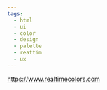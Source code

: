```yaml
---
tags:
  - html
  - ui
  - color
  - design
  - palette
  - reattim
  - ux
---
```

https://www.realtimecolors.com
